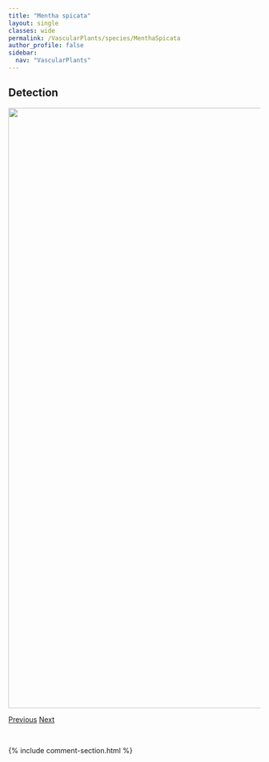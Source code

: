 ```yaml
---
title: "Mentha spicata"
layout: single
classes: wide
permalink: /VascularPlants/species/MenthaSpicata
author_profile: false
sidebar:
  nav: "VascularPlants"
---
```


<h2>Detection</h2>

<a href="https://drive.google.com/uc?export=view&id=16v6N_MGgOOkukt-WDjgil7o5E2wGpVyE">
<img src="https://drive.google.com/uc?export=view&id=16v6N_MGgOOkukt-WDjgil7o5E2wGpVyE" height = "1200" width = "800">
</a>


<a href="/DevelopmentWebsite/VascularPlants/species/MenthaCanadensis" class="pagination--pager" title="Wild Mint">Previous</a> <a href="/DevelopmentWebsite/VascularPlants/species/MenyanthesTrifoliata" class="pagination--pager" title="Buck Bean">Next</a>

<p>&nbsp;</p>

{% include comment-section.html %}
